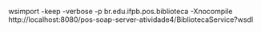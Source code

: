 wsimport -keep -verbose -p br.edu.ifpb.pos.biblioteca -Xnocompile http://localhost:8080/pos-soap-server-atividade4/BibliotecaService?wsdl